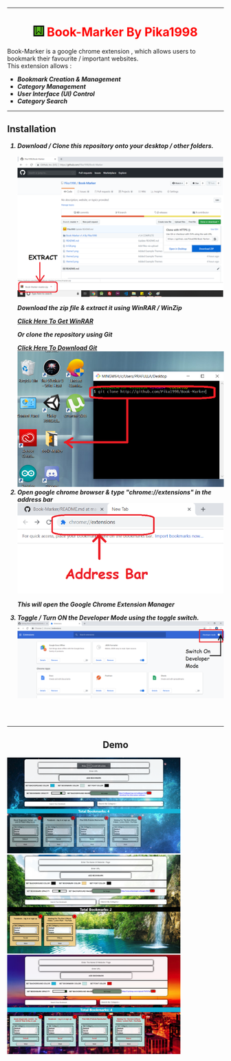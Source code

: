 <hr/>
<h1 style="color:red" align="center"><img src="b128.png" width="25px" height="25px"> Book-Marker By Pika1998 </h1>

Book-Marker is a google chrome extension , which allows users to bookmark their favourite / important websites.
<br>
This extension allows :
<ul type="square">
 <b><i>
 <li> Bookmark Creation & Management</li>
 <li> Category Management </li>
 <li> User Interface (UI) Control </li>
 <li> Category Search </li>
  </b></i>
</ul>
<hr/>
<h2>Installation</h2>
<b><i>
<ol>
 <li>Download / Clone this repository onto your desktop / other folders. <br>
 <br>
 <b><i>
 <img src="step1a.png" >
 <p> Download the zip file & extract it using WinRAR / WinZip<p>
 <a href="https://www.win-rar.com/predownload.html?&L=0"> Click Here To Get WinRAR</a>
  <p> Or clone the repository using Git  </p>
  <a href="https://git-scm.com/downloads"> Click Here To Download Git </a>
  </b></i>
 <br>
 <img src="step1b.png">
 <b><i> </li>

  <li>Open google chrome browser & type "chrome://extensions" in the address bar 
  <br>
  <img src="step2.png"><br>
 <p>This will open the Google Chrome Extension Manager</p>
</li></b></i>
<b><i><li>
 Toggle / Turn ON the Developer Mode using the toggle switch.
 <img src="step3.png"><br>
 </li></b></i>
  </ol>
     
     
     
     
<br>
 <br>
<hr/>
 </b></i>
<center><h2> Demo </h2></center>
 <img src="theme1.png" id="themes" height="50%" width="80%">
 <img src="theme2.png" id="themes" height="50%" width="80%">
<img src="theme3.png" id="themes" height="50%" width="80%">
